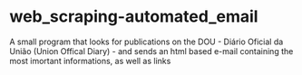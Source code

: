 # web_scraping-automated_email
A small program that looks for publications on the DOU - Diário Oficial da União (Union Offical Diary) - and sends an html based e-mail containing the most imortant informations, as well as links
